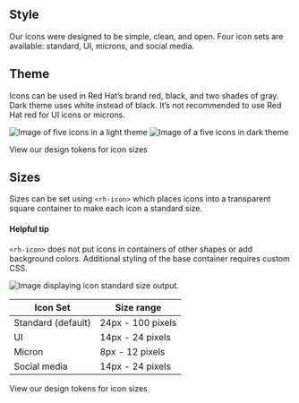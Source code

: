 ## Style

Our icons were designed to be simple, clean, and open. Four icon sets are available: standard, UI, microns, and social media.

## Theme

Icons can be used in Red Hat’s brand red, black, and two shades of gray. Dark theme uses white instead of black. It’s not recommended to use Red Hat red for UI icons or microns.

<div class="grid">
  <uxdot-example width-adjustment="220px">
    <img src="../icon-theme-light.svg" alt="Image of five icons in a light theme">
  </uxdot-example>

  <uxdot-example width-adjustment="220px" color-palette="darkest">
    <img src="../icon-theme-dark.svg" alt="Image of a five icons in dark theme">
  </uxdot-example>
</div>

<rh-cta href="../../../../tokens/icon/">View our design tokens for icon sizes</rh-cta>

## Sizes

Sizes can be set using <code>&lt;rh-icon&gt;</code> which places icons into a transparent square container to make each icon a standard size.

<rh-alert state="info">
  <h4 slot="header">Helpful tip</h4>
  <p><code>&lt;rh-icon&gt;</code> does not put icons in containers of other shapes or add background colors. Additional styling of the base container requires custom CSS.</p>
</rh-alert>

<uxdot-example width-adjustment="160px">
  <img src="../icon-sizes.svg" alt="Image displaying icon standard size output.">
</uxdot-example>

<rh-table>
  <table>
    <thead>
      <tr>
        <th scope="col" data-label="Icon Set">Icon Set</th>
        <th scope="col" data-label="Size range">Size range</th>
      </tr>
    </thead>
    <tbody>
      <tr>
        <td data-label="Icon Set">Standard (default)</td>
        <td data-label="Size range">24px - 100 pixels</td>
      </tr>
      <tr>
        <td data-label="Icon Set">UI</td>
        <td data-label="Size range">14px - 24 pixels</td>
      </tr>
      <tr>
        <td data-label="Icon Set">Micron</td>
        <td data-label="Size range">8px - 12 pixels</td>
      </tr>
      <tr>
        <td data-label="Icon Set">Social media</td>
        <td data-label="Size range">14px - 24 pixels</td>
      </tr>
    </tbody>
  </table>
</rh-table>

<rh-cta href="../../../../tokens/icon/">View our design tokens for icon sizes</rh-cta>

